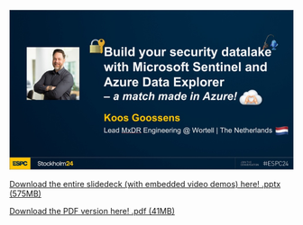 
 ![ESPC '24 banner](/_images/banner.jpg)

 [Download the entire slidedeck (with embedded video demos) here! .pptx (575MB)](https://1drv.ms/p/s!AmKS27jR06WthvJLOT96D6RT-MoVYA?e=MfrdL6)

 [Download the PDF version here! .pdf (41MB)](https://1drv.ms/b/s!AmKS27jR06WthvFhT_jNtr7IFzlTRQ?e=jevgBi)